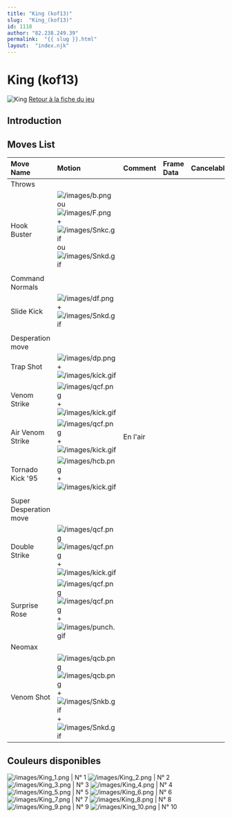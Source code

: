 ```yaml
---
title: "King (kof13)"
slug:  "King_(kof13)"
id: 1118
author: "82.238.249.39"
permalink:  "{{ slug }}.html"
layout:  "index.njk"
---
```


# King (kof13)

![King](/images/Kingkof13.gif "King") [Retour à la fiche du
jeu](http://basgrospoing.fr/wiki/index.php?title=The_King_of_Fighters_XIII)

## Introduction

## Moves List

| Move Name              | Motion                                                                                                                                                           | Comment  | Frame Data | Cancelable | Damage LOW/HIGH/EX |
|:-----------------------|:-----------------------------------------------------------------------------------------------------------------------------------------------------------------|:---------|:-----------|:-----------|:-------------------|
| Throws                 |                                                                                                                                                                  |          |            |            |                    |
| Hook Buster            | ![](/images/b.png "/images/b.png") ou ![](/images/F.png "/images/F.png") + ![](/images/Snkc.gif "/images/Snkc.gif") ou ![](/images/Snkd.gif "/images/Snkd.gif")  |          |            |            | 100                |
|                        |                                                                                                                                                                  |          |            |            |                    |
| Command Normals        |                                                                                                                                                                  |          |            |            |                    |
| Slide Kick             | ![](/images/df.png "/images/df.png") + ![](/images/Snkd.gif "/images/Snkd.gif")                                                                                  |          |            |            | 40                 |
|                        |                                                                                                                                                                  |          |            |            |                    |
| Desperation move       |                                                                                                                                                                  |          |            |            |                    |
| Trap Shot              | ![](/images/dp.png "/images/dp.png") + ![](/images/kick.gif "/images/kick.gif")                                                                                  |          |            |            |                    |
| Venom Strike           | ![](/images/qcf.png "/images/qcf.png") + ![](/images/kick.gif "/images/kick.gif")                                                                                |          |            |            |                    |
| Air Venom Strike       | ![](/images/qcf.png "/images/qcf.png") + ![](/images/kick.gif "/images/kick.gif")                                                                                | En l'air |            |            |                    |
| Tornado Kick '95       | ![](/images/hcb.png "/images/hcb.png") + ![](/images/kick.gif "/images/kick.gif")                                                                                |          |            |            |                    |
|                        |                                                                                                                                                                  |          |            |            |                    |
| Super Desperation move |                                                                                                                                                                  |          |            |            |                    |
| Double Strike          | ![](/images/qcf.png "/images/qcf.png")![](/images/qcf.png "/images/qcf.png") + ![](/images/kick.gif "/images/kick.gif")                                          |          |            |            |                    |
| Surprise Rose          | ![](/images/qcf.png "/images/qcf.png")![](/images/qcf.png "/images/qcf.png") + ![](/images/punch.gif "/images/punch.gif")                                        |          |            |            |                    |
| Neomax                 |                                                                                                                                                                  |          |            |            |                    |
| Venom Shot             | ![](/images/qcb.png "/images/qcb.png")![](/images/qcb.png "/images/qcb.png") + ![](/images/Snkb.gif "/images/Snkb.gif")+![](/images/Snkd.gif "/images/Snkd.gif") |          |            |            |                    |

## Couleurs disponibles

![](/images/King_1.png "/images/King_1.png") \| N° 1
![](/images/King_2.png "/images/King_2.png") \| N° 2
![](/images/King_3.png "/images/King_3.png") \| N° 3
![](/images/King_4.png "/images/King_4.png") \| N° 4
![](/images/King_5.png "/images/King_5.png") \| N° 5
![](/images/King_6.png "/images/King_6.png") \| N° 6
![](/images/King_7.png "/images/King_7.png") \| N° 7
![](/images/King_8.png "/images/King_8.png") \| N° 8
![](/images/King_9.png "/images/King_9.png") \| N° 9
![](/images/King_10.png "/images/King_10.png") \| N° 10
